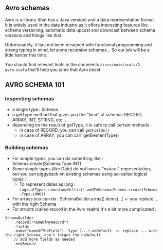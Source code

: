 ## Avro schemas

Avro is a library (that has a Java version) and a data representation format. It is widely used in the data industry as it offers interesting features like schema versioning, automatic data upcast and downcast between schema versions and things like that.

Unfortunately, it has not been designed with functional programming and strong typing in mind, let alone recursion schemes... So our job will be a little harder this time.

You should find relevant hints in the comments in `src/main/scala/2-avro.scala` that'll help you tame that Avro beast.


## AVRO SCHEMA 101

### Inspecting schemas

* a single type : Schema
* a getType method that gives you the "kind" of schema: RECORD, ARRAY, INT, STRING, etc ...
* depending on the result of getType, it is safe to call certain methods :
  * in case of RECORD, you can call `getFields()`
  * in case of ARRAY, you can call `getElementType()

### Building schemas

* For simple types, you can do something like : Schema.create(Schema.Type.INT)
* Some simple types (like Date) do not have a "natural" representation, but you can piggyback on existing schemas using so-called logical types :
    * To represent dates as long :
      `LogicalTypes.timestampMillis().addToSchema(Schema.create(Schema.Type.LONG))`
* For arrays you can do : SchemaBuilder.array().items(...)  <- you replace ... with the right Schema
* For structs (called record in the Avro realm) it's a bit more complicated :
```
SchemaBuilder
    .record("nameOfMyRecord")
    .fields
    .name("nameOfTheField").`type`(...).noDefault  <- replace ... with the right Schema, don't forget the noDefault
    // add more fields as needed
    .endRecord
```
